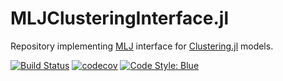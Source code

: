 # MLJClusteringInterface.jl
Repository implementing [MLJ](https://alan-turing-institute.github.io/MLJ.jl/dev/) interface for 
[Clustering.jl](https://github.com/JuliaStats/Clustering.jl) models.


[![Build Status](https://github.com/JuliaAI/MLJClusteringInterface.jl/workflows/CI/badge.svg)](https://github.com/JuliaAI/MLJClusteringInterface.jl/actions)
[![codecov](https://codecov.io/gh/JuliaAI/MLJClusteringInterface.jl/graph/badge.svg?token=J92C1VF312)](https://codecov.io/gh/JuliaAI/MLJClusteringInterface.jl)
[![Code Style: Blue](https://img.shields.io/badge/code%20style-blue-4495d1.svg)](https://github.com/invenia/BlueStyle)

